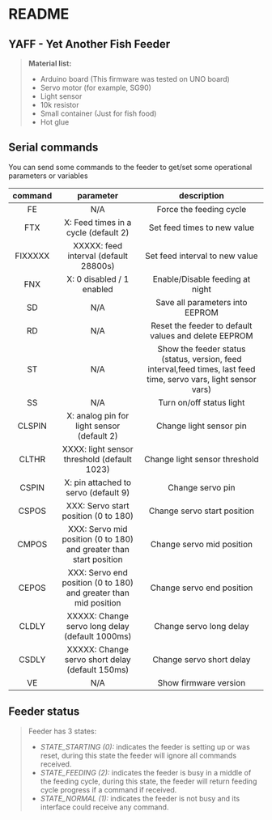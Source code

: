 # README #

## YAFF - Yet Another Fish Feeder ##

> **Material list:**
>
> - Arduino board (This firmware was tested on UNO board)
> - Servo motor (for example, SG90)
> - Light sensor
> - 10k resistor
> - Small container (Just for fish food)
> - Hot glue

## Serial commands ##

You can send some commands to the feeder to get/set some operational parameters or variables

| command |                              parameter                              |                                     description                                    |
|:-------:|:-------------------------------------------------------------------:|:----------------------------------------------------------------------------------:|
|    FE   |                                 N/A                                 | Force the feeding cycle                                                             |
|   FTX   |            X: Feed times in a cycle (default 2)                     | Set feed times to new value                                                        |
| FIXXXXX |                XXXXX: feed interval (default 28800s)                | Set feed interval to new value                                                     |
|   FNX   |            X: 0 disabled / 1 enabled                                | Enable/Disable feeding at night |
|    SD   |                                 N/A                                 | Save all parameters into EEPROM                                                    |
|    RD   |                                 N/A                                 | Reset the feeder to default values and delete EEPROM                                   |
|    ST   |                                 N/A                                 | Show the feeder status  (status, version, feed interval,feed times, last feed time, servo vars, light sensor vars) |
|    SS    |                                N/A                                 | Turn on/off status light                 
|  CLSPIN  |            X: analog pin for light sensor (default 2)              | Change light sensor pin                                                                   |
|  CLTHR  |          XXXX: light sensor threshold (default 1023)                | Change light sensor threshold                                                                   |
|  CSPIN  |            X: pin attached to servo (default 9)                     | Change servo pin                                                                   |
|  CSPOS  |                 XXX: Servo start position (0 to 180)                | Change servo start position                                                        |
|  CMPOS  | XXX: Servo mid position (0 to 180) and  greater than start position | Change servo mid position                                                          |
|  CEPOS  | XXX: Servo end position (0 to 180) and  greater than mid position   | Change servo end position                                                          |
|  CLDLY  | XXXXX: Change servo long delay (default 1000ms)                     | Change servo long delay                                                            |
|  CSDLY  | XXXXX: Change servo short delay (default 150ms)                     | Change servo short delay                                                           |
|    VE   |                                 N/A                                 | Show firmware version                                                              |

## Feeder status ##

> Feeder has 3 states:
>
> - *STATE_STARTING (0):* indicates the feeder is setting up or was reset, during this state the feeder will ignore all commands received.
> - *STATE_FEEDING (2):* indicates the feeder is busy in a middle of the feeding cycle, during this state, the feeder will return feeding cycle progress if a command if received.
> - *STATE_NORMAL (1):* indicates the feeder is not busy and its interface could receive any command.
